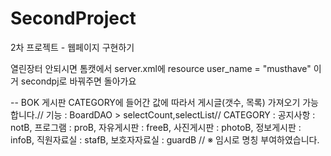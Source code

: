 # SecondProject
2차 프로젝트 - 웹페이지 구현하기

열린장터 안되시면 톰캣에서 server.xml에 resource user_name = "musthave" 이거 secondpj로 바꿔주면 돌아가요

-- BOK
게시판 CATEGORY에 들어간 값에 따라서 게시글(갯수, 목록) 가져오기 가능합니다.//
  기능 : BoardDAO > selectCount,selectList//
  CATEGORY : 
    공지사항 : notB,
    프로그램 : proB,
    자유게시판 : freeB,
    사진게시판 : photoB,
    정보게시판 : infoB,
    직원자료실 : stafB,
    보호자자료실 : guardB //
※ 임시로 명칭 부여하였습니다.
